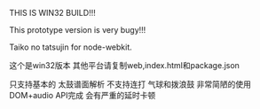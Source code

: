 ﻿THIS IS WIN32 BUILD!!!

This prototype version is very bugy!!!


Taiko no tatsujin for node-webkit.

这个是win32版本  其他平台请复制web,index.html和package.json

只支持基本的 太鼓谱面解析  不支持连打  气球和拨浪鼓   非常简陋的使用DOM+audio API完成  会有严重的延时卡顿